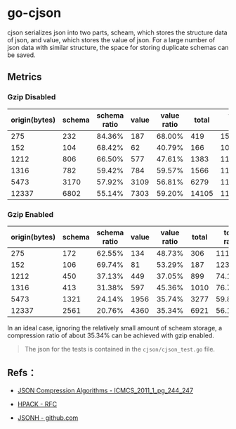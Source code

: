 # go-cjson

cjson serializes json into two parts, scheam, which stores the structure data of json, and value, which stores the value of json.
For a large number of json data with similar structure, the space for storing duplicate schemas can be saved.

## Metrics

### Gzip Disabled

| origin(bytes) | schema  | schema ratio | value  | value ratio | total  | total ratio |
|---------------|---------|--------------|--------|-------------|--------|-------------|
| 275           | 232     | 84.36%       | 187    | 68.00%      | 419    | 152.36%     |
| 152           | 104     | 68.42%       | 62     | 40.79%      | 166    | 109.21%     |
| 1212          | 806     | 66.50%       | 577    | 47.61%      | 1383   | 114.11%     |
| 1316          | 782     | 59.42%       | 784    | 59.57%      | 1566   | 118.99%     |
| 5473          | 3170    | 57.92%       | 3109   | 56.81%      | 6279   | 114.73%     |
| 12337         | 6802    | 55.14%       | 7303   | 59.20%      | 14105  | 114.33%     |


### Gzip Enabled

|origin(bytes)| schema  | schema ratio | value  | value ratio | total  | total ratio |
|-------------|---------|--------------|--------|-------------|--------|-------------|
| 275         | 172     | 62.55%       | 134    | 48.73%      | 306    | 111.27%     |
| 152         | 106     | 69.74%       | 81     | 53.29%      | 187    | 123.03%     |
| 1212        | 450     | 37.13%       | 449    | 37.05%      | 899    | 74.17%      |
| 1316        | 413     | 31.38%       | 597    | 45.36%      | 1010   | 76.75%      |
| 5473        | 1321    | 24.14%       | 1956   | 35.74%      | 3277   | 59.88%      |
| 12337       | 2561    | 20.76%       | 4360   | 35.34%      | 6921   | 56.10%      |

In an ideal case, ignoring the relatively small amount of scheam storage, a compression ratio of about 35.34% can be achieved with gzip enabled.
> The json for the tests is contained in the `cjson/cjson_test.go` file.

## Refs：
- [JSON Compression Algorithms - ICMCS_2011_1_pg_244_247](http://repository.utm.md/bitstream/handle/5014/6418/ICMCS_2011_1_pg_244_247.pdf?sequence=1)

- [HPACK - RFC](https://httpwg.org/specs/rfc7541.html)

- [JSONH - github.com](https://github.com/WebReflection/JSONH)